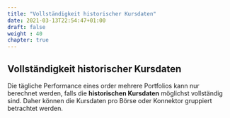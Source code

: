 ```yaml
---
title: "Vollständigkeit historischer Kursdaten"
date: 2021-03-13T22:54:47+01:00
draft: false
weight : 40
chapter: true
---
```

## Vollständigkeit historischer Kursdaten
Die tägliche Performance eines order mehrere Portfolios kann nur berechnet werden, falls die **historischen Kursdaten** möglichst vollständig sind. Daher können die Kursdaten pro Börse oder Konnektor gruppiert betrachtet werden.